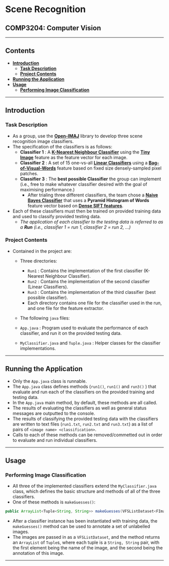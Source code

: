# Scene Recognition
## COMP3204: Computer Vision
---
## Contents

- **[Introduction](#introduction)**
  * **[Task Description](#task-description)**
  * **[Project Contents](#project-contents)**
- **[Running the Application](#running-the-application)**
- **[Usage](#usage)**
  * **[Performing Image Classification](#performing-image-classification)**

---

## Introduction

### Task Description

- As a group, use the [**Open-IMAJ**](http://openimaj.org/) library to develop three scene recognition image classifiers.
- The specification of the classifiers is as follows:
  - **Classifier 1** : A [**K-Nearest Neighbour Classifier**](https://en.wikipedia.org/wiki/K-nearest_neighbors_algorithm#:~:text=An%20object%20is%20classified%20by,of%20that%20single%20nearest%20neighbor.) using the [**Tiny Image**](https://www.cc.gatech.edu/classes/AY2016/cs4476_fall/results/proj4/html/euzun3/index.html#:~:text=The%20%22tiny%20image%22%20feature%2C,zero%20mean%20and%20unit%20length.) feature as the feature vector for each image.
  - **Classifier 2** : A set of 15 one-vs-all [**Linear Classifiers**](https://en.wikipedia.org/wiki/Linear_classifier#:~:text=A%20linear%20classifier%20achieves%20this,vector%20called%20a%20feature%20vector.) using a [**Bag-of-Visual-Words**](https://towardsdatascience.com/bag-of-visual-words-in-a-nutshell-9ceea97ce0fb) feature based on fixed size densely-sampled pixel patches.
  - **Classifier 3** : The **best possible Classifier** the group can implement (i.e., free to make whatever classifier desired with the goal of maximising performance.)
    - After trialing three different classifiers, the team chose a [**Naive Bayes Classifier**](https://en.wikipedia.org/wiki/Naive_Bayes_classifier) that uses a **Pyramid Histogram of Words** feature vector based on [**Dense SIFT features**](http://www.scholarpedia.org/article/Scale_Invariant_Feature_Transform).
- Each of these classifiers must then be trained on provided training data and used to classify provided testing data.
  - *The application of each classifier to the testing data is referred to as a **Run** (i.e., classifier 1 = run 1, classifier 2 = run 2, ...)* 

### Project Contents

- Contained in the project are:
  - Three directories:
    - `Run1` : Contains the implementation of the first classifier (K-Nearest Neighbour Classifier). 
    - `Run2` : Contains the implementation of the second classifier (Linear Classifiers).
    - `Run3` : Contains the implementation of the third classifier (best possible classifier).
    - Each directory contains one file for the classifier used in the run, and one file for the feature extractor.

  -  The following `java` files:
    - `App.java` : Program used to evaluate the performance of each classifier, and run it on the provided testing data.
    - `MyClassifier.java` and `Tuple.java` : Helper classes for the classifier implementations.


---

## Running the Application

- Only the `App.java` class is runnable.
- The `App.java` class defines methods (`run1()`, `run1()` and `run3()` ) that evaluate and run each of the classifiers on the provided training and testing data.
- In the `App.java` main method, by default, these methods are all called.
- The results of evaluating the classifiers as well as general status messages are outputted to the console.
- The results of classifying the provided testing data with the classifiers are written to text files (`run1.txt`, `run2.txt` and `run3.txt`) as a list of pairs of `<image name> <classification>`.
- Calls to each of these methods can be removed/commetted out in order to evaluate and run individual classifiers.

---
## Usage

### Performing Image Classification

- All three of the implemented classifiers extend the `MyClassifier.java` class, which defines the basic structure and methods of all of the three classifiers.
- One of these methods is `makeGuesses()`:

```java
public ArrayList<Tuple<String, String>> makeGuesses(VFSListDataset<FImage> dataset) { ... }
```

- After a classifier instance has been instantiated with training data, the `makeGuesses()` method can be used to annotate a set of unlabelled images.
- The images are passed in as a `VFSListDataset`, and the method returns an `ArrayList` of `Tuple`s, where each tuple is a `String, String` pair, with the first element being the name of the image, and the second being the annotation of this image.

---

